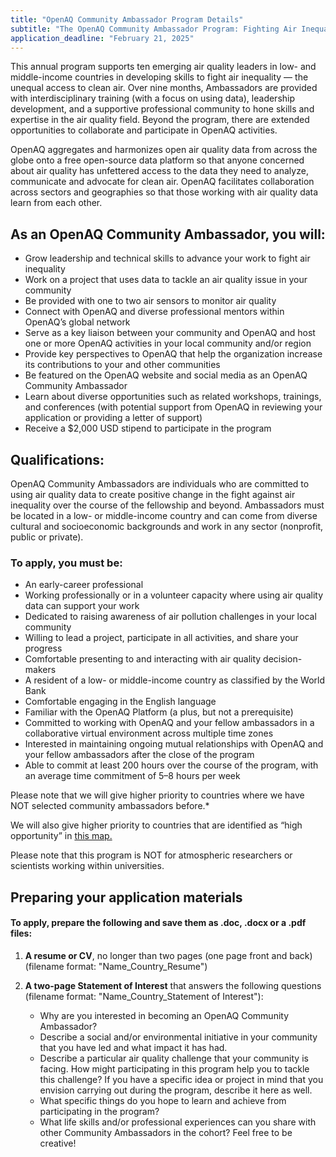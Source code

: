 ```yaml
---
title: "OpenAQ Community Ambassador Program Details"
subtitle: "The OpenAQ Community Ambassador Program: Fighting Air Inequality in Your Community and Beyond"
application_deadline: "February 21, 2025"
---
```


This annual program supports ten emerging air quality leaders in low- and middle-income countries in developing skills to fight air inequality — the unequal access to clean air. Over nine months, Ambassadors are provided with interdisciplinary training (with a focus on using data), leadership development, and a supportive professional community to hone skills and expertise in the air quality field. Beyond the program, there are extended opportunities to collaborate and participate in OpenAQ activities.

OpenAQ aggregates and harmonizes open air quality data from across the globe onto a free open-source data platform so that anyone concerned about air quality has unfettered access to the data they need to analyze, communicate and advocate for clean air. OpenAQ facilitates collaboration across sectors and geographies so that those working with air quality data learn from each other.

## As an OpenAQ Community Ambassador, you will:

- Grow leadership and technical skills to advance your work to fight air inequality
- Work on a project that uses data to tackle an air quality issue in your community
- Be provided with one to two air sensors to monitor air quality
- Connect with OpenAQ and diverse professional mentors within OpenAQ’s global network
- Serve as a key liaison between your community and OpenAQ and host one or more OpenAQ activities in your local community and/or region
- Provide key perspectives to OpenAQ that help the organization increase its contributions to your and other communities
- Be featured on the OpenAQ website and social media as an OpenAQ Community Ambassador
- Learn about diverse opportunities such as related workshops, trainings, and conferences (with potential support from OpenAQ in reviewing your application or providing a letter of support)
- Receive a $2,000 USD stipend to participate in the program

## Qualifications:

OpenAQ Community Ambassadors are individuals who are committed to using air quality data to create positive change in the fight against air inequality over the course of the fellowship and beyond. Ambassadors must be located in a low- or middle-income country and can come from diverse cultural and socioeconomic backgrounds and work in any sector (nonprofit, public or private).

### To apply, you must be:

- An early-career professional
- Working professionally or in a volunteer capacity where using air quality data can support your work
- Dedicated to raising awareness of air pollution challenges in your local community
- Willing to lead a project, participate in all activities, and share your progress
- Comfortable presenting to and interacting with air quality decision-makers
- A resident of a low- or middle-income country as classified by the World Bank
- Comfortable engaging in the English language
- Familiar with the OpenAQ Platform (a plus, but not a prerequisite)
- Committed to working with OpenAQ and your fellow ambassadors in a collaborative virtual environment across multiple time zones
- Interested in maintaining ongoing mutual relationships with OpenAQ and your fellow ambassadors after the close of the program
- Able to commit at least 200 hours over the course of the program, with an average time commitment of 5–8 hours per week

Please note that we will give higher priority to countries where we have NOT selected community ambassadors before.\*

We will also give higher priority to countries that are identified as “high opportunity” in
<a href="https://aqfund.epic.uchicago.edu/opportunity-map/" target="_blank" rel="noopener noreferrer">
this map.
</a>

Please note that this program is NOT for atmospheric researchers or scientists working within universities.

## Preparing your application materials

#### To apply, prepare the following and save them as .doc, .docx or a .pdf files:

1. **A resume or CV**, no longer than two pages (one page front and back) (filename format: "Name_Country_Resume")

2. **A two-page Statement of Interest** that answers the following questions (filename format: "Name_Country_Statement of Interest"):
   - Why are you interested in becoming an OpenAQ Community Ambassador?
   - Describe a social and/or environmental initiative in your community that you have led and what impact it has had.
   - Describe a particular air quality challenge that your community is facing. How might participating in this program help you to tackle this challenge? If you have a specific idea or project in mind that you envision carrying out during the program, describe it here as well.
   - What specific things do you hope to learn and achieve from participating in the program?
   - What life skills and/or professional experiences can you share with other Community Ambassadors in the cohort? Feel free to be creative!
